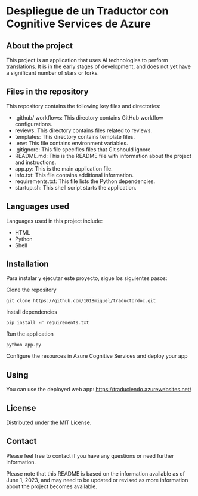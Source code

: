 # Despliegue de un Traductor con Cognitive Services de Azure

## About the project

This project is an application that uses AI technologies to perform translations. It is in the early stages of development, and does not yet have a significant number of stars or forks.

## Files in the repository

This repository contains the following key files and directories:

- .github/ workflows: This directory contains GitHub workflow configurations.
- reviews: This directory contains files related to reviews.
- templates: This directory contains template files.
- .env: This file contains environment variables.
- .gitignore: This file specifies files that Git should ignore.
- README.md: This is the README file with information about the project and instructions.
- app.py: This is the main application file.
- info.txt: This file contains additional information.
- requirements.txt: This file lists the Python dependencies.
- startup.sh: This shell script starts the application.

## Languages used
Languages used in this project include:

- HTML
- Python
- Shell

## Installation

Para instalar y ejecutar este proyecto, sigue los siguientes pasos:

Clone the repository
```
git clone https://github.com/1018miguel/traductordoc.git
```

Install dependencies
```
pip install -r requirements.txt
```

Run the application
```
python app.py
```

Configure the resources in Azure Cognitive Services and deploy your app

## Using

You can use the deployed web app: https://traduciendo.azurewebsites.net/

## License

Distributed under the MIT License. 

## Contact

Please feel free to contact if you have any questions or need further information.

Please note that this README is based on the information available as of June 1, 2023, and may need to be updated or revised as more information about the project becomes available.
